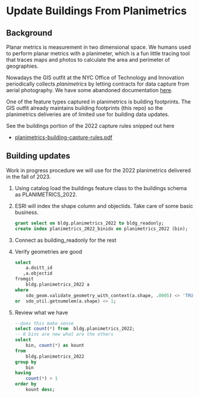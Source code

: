 # Update Buildings From Planimetrics

## Background 

Planar metrics is measurement in two dimensional space.  We humans used to perform planar metrics with a planimeter, which is a fun little tracing tool that traces maps and photos to calculate the area and perimeter of geographies. 

Nowadays the GIS outfit at the NYC Office of Technology and Innovation periodically collects <i>planimetrics</i> by letting contracts for data capture from aerial photography.  We have some abandoned documentation [here](https://github.com/CityOfNewYork/nyc-planimetrics/blob/master/Capture_Rules.md).  

One of the feature types captured in planimetrics is building footprints. The GIS outfit already maintains building footprints (this repo) so the planimetrics deliveries are of limited use for building data updates. 

See the buildings portion of the 2022 capture rules snipped out here

* [planimetrics-building-capture-rules.pdf](./planimetrics-building-capture-rules.pdf)


## Building updates

Work in progress procedure we will use for the 2022 planimetrics delivered in the fall of 2023.

1. Using catalog load the buildings feature class to the buildings schema as PLANIMETRICS_2022.  

2. ESRI will index the shape column and objectids.  Take care of some basic business.

    ```sql
    grant select on bldg.planimetrics_2022 to bldg_readonly;    
    create index planimetrics_2022_binidx on planimetrics_2022 (bin);
    ```

3. Connect as building_readonly for the rest

4. Verify geometries are good

    ```sql
    select 
        a.doitt_id
       ,a.objectid  
    fromgit
        bldg.planimetrics_2022 a
    where
        sdo_geom.validate_geometry_with_context(a.shape, .0005) <> 'TRUE'
    or  sdo_util.getnumelem(a.shape) <> 1;
    ```

5. Review what we have

    ```sql
    --does this make sense
    select count(*) from  bldg.planimetrics_2022;
    -- 0 bins are new what are the others
    select 
        bin, count(*) as kount 
    from  
        bldg.planimetrics_2022
    group by 
        bin
    having 
        count(*) > 1
    order by 
        kount desc;
    ```
    

    









